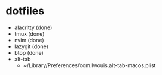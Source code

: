 # dotfiles

- alacritty (done)
- tmux (done)
- nvim (done)
- lazygit (done)
- btop (done)
- alt-tab
  - ~/Library/Preferences/com.lwouis.alt-tab-macos.plist

